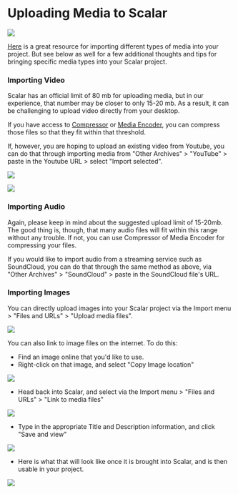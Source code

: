 # Uploading Media to Scalar

![](https://atg.fas.harvard.edu/files/fas-acadtech/files/sociol-1130-scalar-cover.png?m=1585761994)


[Here](https://scalar.usc.edu/works/intro-to-scalar-1/uploading-media) is a great resource for importing different types of media into your project. But see below as well for a few additional thoughts and tips for bringing specific media types into your Scalar project.

### Importing Video

Scalar has an official limit of 80 mb for uploading media, but in our experience, that number may be closer to only 15-20 mb. As a result, it can be challenging to upload video directly from your desktop.

If you have access to [Compressor](https://youtu.be/D1uLDlt-fPw) or [Media Encoder](https://youtu.be/zw12mLrQbhw), you can compress those files so that they fit within that threshold.

If, however, you are hoping to upload an existing video from Youtube, you can do that through importing media from "Other Archives" > "YouTube" > paste in the Youtube URL > select "Import selected".

![](https://files.slack.com/files-pri/T0HTW3H0V-F01V1KF8PEC/screen_shot_2021-04-14_at_4.16.09_pm.png?pub_secret=9fb92524d5)

![](https://files.slack.com/files-pri/T0HTW3H0V-F01V1KMD7NC/screen_shot_2021-04-14_at_4.17.37_pm.png?pub_secret=2ba028d55b)

### Importing Audio

Again, please keep in mind about the suggested upload limit of 15-20mb. The good thing is, though, that many audio files will fit within this range without any trouble. If not, you can use Compressor of Media Encoder for compressing your files.

If you would like to import audio from a streaming service such as SoundCloud, you can do that through the same method as above, via "Other Archives" > "SoundCloud" > paste in the SoundCloud file's URL.

### Importing Images

You can directly upload images into your Scalar project via the Import menu > "Files and URLs" > "Upload media files".

![](https://files.slack.com/files-pri/T0HTW3H0V-F01U542LQ22/screen_shot_2021-04-14_at_4.26.30_pm.png?pub_secret=600443a1f4)

You can also link to image files on the internet. To do this:
- Find an image online that you'd like to use.
- Right-click on that image, and select "Copy Image location"

![](https://files.slack.com/files-pri/T0HTW3H0V-F01UC5S7ALB/screen_shot_2021-04-14_at_4.49.22_pm.png?pub_secret=b41f0dff80)

- Head back into Scalar, and select via the Import menu > "Files and URLs" > "Link to media files"

![](https://files.slack.com/files-pri/T0HTW3H0V-F01TX5DFR55/screen_shot_2021-04-14_at_4.33.05_pm.png?pub_secret=136391a927)

- Type in the appropriate Title and Description information, and click "Save and view"


![](https://files.slack.com/files-pri/T0HTW3H0V-F01UBU52S82/screen_shot_2021-04-14_at_4.41.15_pm.png?pub_secret=504fa3388b)

- Here is what that will look like once it is brought into Scalar, and is then usable in your project.

![](https://files.slack.com/files-pri/T0HTW3H0V-F01UBU5745Q/screen_shot_2021-04-14_at_4.41.31_pm.png?pub_secret=2b342dff86)
